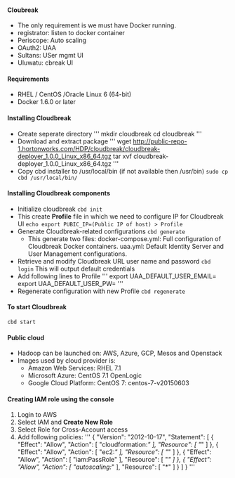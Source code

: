 #### Cloubreak
  * The only requirement is we must have Docker running.
  * registrator: listen to docker container
  * Periscope: Auto scaling
  * OAuth2: UAA
  * Sultans: USer mgmt UI
  * Uluwatu: cbreak UI


#### Requirements
  * RHEL / CentOS /Oracle Linux 6 (64-bit)
  * Docker 1.6.0 or later


#### Installing Cloudbreak
  * Create seperate directory
'''
mkdir cloudbreak
cd cloudbreak
'''
  * Download and extract package
'''
wget http://public-repo-1.hortonworks.com/HDP/cloudbreak/cloudbreak-deployer_1.0.0_Linux_x86_64.tgz
tar xvf cloudbreak-deployer_1.0.0_Linux_x86_64.tgz
'''
  * Copy cbd installer to /usr/local/bin (if not available then /usr/bin)
`sudo cp cbd /usr/local/bin/`


#### Installing Cloudbreak components
  * Initialize cloudbreak
`cbd init`
  * This create **Profile** file in which we need to configure IP for Cloudbreak UI
`echo export PUBIC_IP=(Public IP of host) > Profile`
  * Generate Cloudbreak-related configurations
`cbd generate`
    * This generate two files: 
      docker-compose.yml: Full configuration of Cloudbreak Docker containers.
      uaa.yml: Default Identity Server and User Management configurations.
  * Retrieve and modify Cloudbreak URL user name and password
`cbd login` This will output default credentials
  * Add following lines to Profile
'''
export UAA_DEFAULT_USER_EMAIL=<user email>
export UAA_DEFAULT_USER_PW=<password>
'''
  * Regenerate configuration with new Profile
`cbd regenerate`


#### To start Cloudbreak
`cbd start`


#### Public cloud
  * Hadoop can be launched on: AWS, Azure, GCP, Mesos and Openstack
  * Images used by cloud provider is:
    * Amazon Web Services: RHEL 7.1
    * Microsoft Azure: CentOS 7.1 OpenLogic
    * Google Cloud Platform: CentOS 7: centos-7-v20150603


#### Creating IAM role using the console
  1. Login to AWS
  2. Select IAM and **Create New Role**
  3. Select Role for Cross-Account access
  4. Add following policies:
'''
{
  "Version": "2012-10-17",
  "Statement": [
    {
      "Effect": "Allow",
      "Action": [
        "cloudformation:*"
      ],
      "Resource": [
        "*"
      ]
    },
    {
      "Effect": "Allow",
      "Action": [
        "ec2:*"
      ],
      "Resource": [
        "*"
      ]
    },
        {
      "Effect": "Allow",
      "Action": [
        "iam:PassRole"
      ],
      "Resource": [
        "*"
      ]
    },
    {
      "Effect": "Allow",
      "Action": [
        "autoscaling:*"
      ],
      "Resource": [
        "*"
      ]
    }
  ]
}
'''
